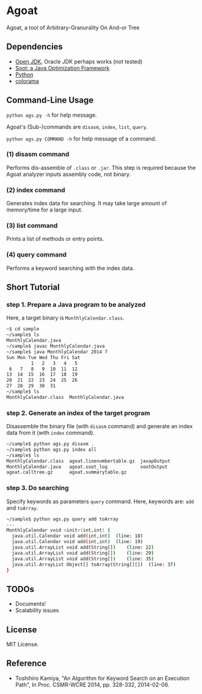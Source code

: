 Agoat
======

Agoat, a tool of Arbitrary-Granurality On And-or Tree

## Dependencies

* [Open JDK](http://openjdk.java.net/), Oracle JDK perhaps works (not tested)
* [Soot: a Java Optimization Framework](http://www.sable.mcgill.ca/soot/)
* [Python](https://www.python.org/)
* [colorama](https://pypi.python.org/pypi/colorama)

## Command-Line Usage

`python ags.py -h` for help message.

Agoat's (Sub-)commands are `disasm`, `index`, `list`, `query`.

`python ags.py COMMAND -h` for help message of a command.

### (1) disasm command

Performs dis-assemble of `.class` or `.jar`.
This step is required because the Agoat analyzer inputs assembly code, not binary.

### (2) index command

Generates index data for searching.
It may take large amount of memory/time for a large input.

### (3) list command

Prints a list of methods or entry points.

### (4) query command

Performs a keyword searching with the index data.

## Short Tutorial

### step 1. Prepare a Java program to be analyzed

Here, a target binary is `MonthlyCalendar.class`.

```bash
~$ cd sample
~/sample$ ls
MonthlyCalendar.java
~/sample$ javac MonthlyCalendar.java
~/sample$ java MonthlyCalendar 2014 7
Sun Mon Tue Wed Thu Fri Sat
         1   2   3   4   5  
 6   7   8   9  10  11  12  
13  14  15  16  17  18  19  
20  21  22  23  24  25  26  
27  28  29  30  31
~/sample$ ls
MonthlyCalendar.class  MonthlyCalendar.java
```

### step 2. Generate an index of the target program

Disassemble the binary file (with `disasm` command)
and generate an index data from it (with `index` command).

```bash
~/sample$ python ags.py disasm .
~/sample$ python ags.py index all
~/sample$ ls
MonthlyCalendar.class  agoat.linenumbertable.gz  javapOutput
MonthlyCalendar.java   agoat.soot_log            sootOutput
agoat.calltree.gz      agoat.summarytable.gz
```

### step 3. Do searching

Specify keywords as parameters `query` command.
Here, keywords are: `add` and `toArray`.

```bash
~/sample$ python ags.py query add toArray
---
MonthlyCalendar void <init>(int,int) {
  java.util.Calendar void add(int,int)	(line: 18)
  java.util.Calendar void add(int,int)	(line: 19)
  java.util.ArrayList void add(String[])	(line: 22)
  java.util.ArrayList void add(String[])	(line: 29)
  java.util.ArrayList void add(String[])	(line: 35)
  java.util.ArrayList Object[] toArray(String[][])	(line: 37)
}
```

## TODOs

* Documents!
* Scalability issues

## License

MIT License.

## Reference

* Toshihiro Kamiya, "An Algorithm for Keyword Search on an Execution Path", In Proc. CSMR-WCRE 2014, pp. 328-332, 2014-02-06.
